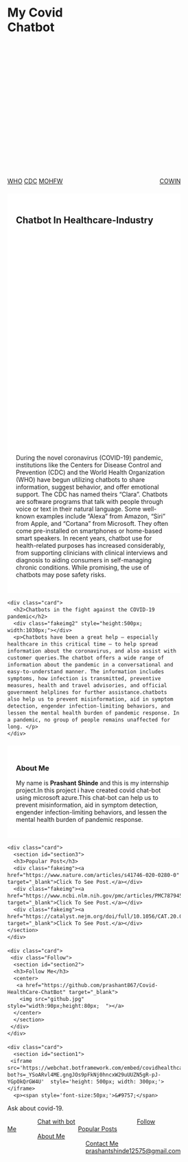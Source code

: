 <!DOCTYPE html>
<html>
<head>
<style>
* {
  box-sizing: border-box;
}

body {
  font-family: Arial;
  padding: 10px;
  background: #f1f1f1;
}

/* Header/Blog Title */
.header {
  padding: 30px;
  text-align: top left;
  background: white;
}

.header h1 {
  font-size: 50px;

}

/* Style the top navigation bar */
.topnav {
  overflow: hidden;
  background-color: #333;
}

/* Style the topnav links */
.topnav a {
  float: left;
  display: block;
  color: #f2f2f2;
  text-align: center;
  padding: 14px 16px;
  text-decoration: none;
}

/* Change color on hover */
.topnav a:hover {
  background-color: #ddd;
  color: black;
}

/* Create two unequal columns that floats next to each other */
/* Left column */
.leftcolumn {   
  float: left;
  width: 75%;
}

/* Right column */
.rightcolumn {
  float: left;
  width: 25%;
  background-color: #f1f1f1;
  padding-left: 20px;
}

/*image */
.fakeimg {
  width: 100%;
  padding: 20px;
}

.fakeimg a:link, a:visited {
  background-color: #333;
  color: white;
  padding: 15px 70px;
  text-align: center;
  text-decoration: none;
  display: inline-block;

}

a:hover, a:active {
  background-color: #ddd;
}

.fakeimg1 {
  background-image: url("chatbot2.png");
  width: 55%;
  padding: 20px;
    background-repeat: no-repeat;
background-size: 100% 100%;
}

.fakeimg2 {
  background-image: url("chat-bot1.jpg");
  width: 55%;
  padding: 20px;
    background-repeat: no-repeat;
background-size: 100% 100%;
}

.fakeimg3 {
  background-image: url("covidbot.jpg");
  width: 55%;
  padding: 20px;
    background-repeat: no-repeat;
background-size: 100% 100%;
}
/* Add a card effect for articles */
.card {
  background-color: white;
  padding: 20px;
  margin-top: 20px;
}

/* Clear floats after the columns */
.row:after {
  content: "";
  display: table;
  clear: both;
}

/* Footer */
.footer {
  padding: 20px;
  background-color: #333;
  margin-top: 20px;
}

/* Responsive layout - when the screen is less than 800px wide, make the two columns stack on top of each other instead of next to each other */
@media screen and (max-width: 800px) {
  .leftcolumn, .rightcolumn {   
    width: 100%;
    padding: 0;
  }
}

/* Responsive layout - when the screen is less than 400px wide, make the navigation links stack on top of each other instead of next to each other */
@media screen and (max-width: 400px) {
  .topnav a {
    float: none;
    width: 100%;
  }
}
</style>
</head>
<body>

<div class="header">
  </p>
  <div class="fakeimg3" style="height:400px; width:1425px; opacity: o.5;"><h1>My Covid<br>Chatbot</h1>
  </div>

</div>

<div class="topnav">
  <a href="https://www.who.int/" target="_blank">WHO</a>
  <a href="https://www.cdc.gov/" target="_blank">CDC</a>
  <a href="https://www.mohfw.gov.in/" target="_blank">MOHFW</a>
  <a href="https://www.cowin.gov.in/" target="_blank" style="float:right">COWIN</a>
</div>

<div class="row">
  <div class="leftcolumn">
    <div class="card">
      <h2>Chatbot In Healthcare-Industry</h2>
      <div class="fakeimg1" style="height:500px; width:1030px;"></div>
      <p>During the novel coronavirus (COVID-19) pandemic, institutions like the Centers for Disease Control and Prevention (CDC) and the World Health Organization (WHO) have begun utilizing chatbots to share information, suggest behavior, and offer emotional support. The CDC has named theirs “Clara”. Chatbots are software programs that talk with people through voice or text in their natural language. Some well-known examples include “Alexa” from Amazon, “Siri” from Apple, and “Cortana” from Microsoft. They often come pre-installed on smartphones or home-based smart speakers. In recent years, chatbot use for health-related purposes has increased considerably, from supporting clinicians with clinical interviews and diagnosis to aiding consumers in self-managing chronic conditions. While promising, the use of chatbots may pose safety risks.</p>
    </div>

    <div class="card">
      <h2>Chatbots in the fight against the COVID-19 pandemic</h2>
      <div class="fakeimg2" style="height:500px; width:1030px;"></div>
      <p>Chatbots have been a great help – especially healthcare in this critical time – to help spread information about the coronavirus, and also assist with customer queries.The chatbot offers a wide range of information about the pandemic in a conversational and easy-to-understand manner. The information includes symptoms, how infection is transmitted, preventive measures, health and travel advisories, and official government helplines for further assistance.chatbots also help us to prevent misinformation, aid in symptom detection, engender infection-limiting behaviors, and lessen the mental health burden of pandemic response. In a pandemic, no group of people remains unaffected for long. </p>
    </div>
  </div>

  <div class="rightcolumn">
    <div class="card">
     <section id="section4">
      <h3>About Me</h3>
        <p>My name is <b>Prashant Shinde</b> and this is my internship project.In this project i have created covid chat-bot using microsoft azure.This chat-bot can help us to prevent misinformation, aid in symptom detection, engender infection-limiting behaviors, and lessen the mental health burden of pandemic response.</p>
      </section>
    </div>

    <div class="card">
      <section id="section3">
      <h3>Popular Post</h3>
      <div class="fakeimg"><a href="https://www.nature.com/articles/s41746-020-0280-0" target="_blank">Click To See Post.</a></div>
      <div class="fakeimg"><a href="https://www.ncbi.nlm.nih.gov/pmc/articles/PMC7879453/" target="_blank">Click To See Post.</a></div>
      <div class="fakeimg"><a href="https://catalyst.nejm.org/doi/full/10.1056/CAT.20.0230" target="_blank">Click To See Post.</a></div>
    </section>
    </div>

    <div class="card">
     <div class="Follow"> 
      <section id="section2">
      <h3>Follow Me</h3>
      <center>
       <a href="https://github.com/prashant867/Covid-HealthCare-ChatBot" target="_blank">
        <img src="github.jpg"  style="width:90px;height:80px;  "></a>
      </center>
      </section>
     </div>
    </div>
    
    <div class="card">
      <section id="section1">
     <iframe src='https://webchat.botframework.com/embed/covidhealthcarechatbot-bot?s=_YSoARvl4ME.gngJOs9pFkNj0hncxW29uUUZN5gR-pJ-YGpOkQrGW4U'  style='height: 500px; width: 300px;'></iframe>
      <p><span style='font-size:50px;'>&#9757;</span>
Ask about covid-19.</p>
    </div>
      </section>
  </div>
</div>

<div class="footer">
<footer>
<section>
<a href="#section1" style="padding: 15px 70px;">Chat with bot</a>
<a href="#section2" style="padding: 15px 70px;">Follow Me</a>
<a href="#section3" style="padding: 15px 70px;">Popular Posts</a>
<a href="#section4" style="padding: 15px 70px;">About Me</a>
<a href="maileto:prashantshinde12575@gmail.com" style="float:right; ">Contact Me <br>prashantshinde12575@gmail.com</a>

</section>
</footer>
</div>

</body>
</html>
 
